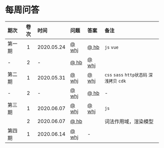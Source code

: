 # 每周问答


| 期次 | 卷次 | 时间|  问题 | 答案 | 备注 |
|:-|:-:|:-|:-|:-|:-|
| 第一期 | 1 | 2020.05.24 | [@ whj](paper/whj/20200524.md)  | [@ hb](answer/hb/20200524.md) | `js` `vue` |
| - | 2 | - |[@ hb](paper/hb/20200524.md) | [@ whj](./answer/whj/20200524.md) ||
| 第二期 | 1 | 2020.05.31 | [@ whj](paper/whj/20200531.md) | [@ whj](./answer/hb/20200531.md) |  `css` `sass` `http状态码` `深浅拷贝` `cdk` |
| - | 2 | - | [@ whj](paper/whj/20200531.md) | [@ hb](./answer/whj/r-20200531.md) | - |
| 第三期 | 1 | 2020.06.07 | [@ whj](paper/whj/20200607.md) | [@ whj](./answer/whj/r-20200607.md) | `js` |
|  | 2 | 2020.06.07 | [@ hb](paper/hb/20200607.md) |  | 词法作用域，渲染模型 |
| 第四期 | 1 | 2020.06.14 | [@ whj](paper/whj/20200614.md) | - | 


